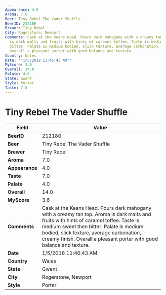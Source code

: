 ```yaml
---
Appearance: 4.0
Aroma: 7.0
Beer: Tiny Rebel The Vader Shuffle
BeerID: 212180
Brewer: Tiny Rebel
City: Rogerstone, Newport
Comments: Cask at the Keans Head. Pours dark mahogany with a creamy tan top. Aroma
  is dark malts and fruits with hints of caramel toffee. Taste is medium sweet then
  bitter. Palate is medium bodied, slick texture, average carbonation, creamy finish.
  Overall a pleasant porter with good balance and texture.
Country: Wales
Date: '"1/5/2018 11:46:43 AM"'
MyScore: 3.6
Overall: 14.0
Palate: 4.0
State: Gwent
Style: Porter
Taste: 7.0
---
```


# Tiny Rebel The Vader Shuffle

| Field         | Value |
|---------------|-------|
| **BeerID** | 212180 |
| **Beer** | Tiny Rebel The Vader Shuffle |
| **Brewer** | Tiny Rebel |
| **Aroma** | 7.0 |
| **Appearance** | 4.0 |
| **Taste** | 7.0 |
| **Palate** | 4.0 |
| **Overall** | 14.0 |
| **MyScore** | 3.6 |
| **Comments** | Cask at the Keans Head. Pours dark mahogany with a creamy tan top. Aroma is dark malts and fruits with hints of caramel toffee. Taste is medium sweet then bitter. Palate is medium bodied, slick texture, average carbonation, creamy finish. Overall a pleasant porter with good balance and texture. |
| **Date** | 1/5/2018 11:46:43 AM |
| **Country** | Wales |
| **State** | Gwent |
| **City** | Rogerstone, Newport |
| **Style** | Porter |
